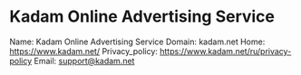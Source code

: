 
# Kadam Online Advertising Service

Name: Kadam Online Advertising Service
Domain: kadam.net
Home: https://www.kadam.net/
Privacy_policy: https://www.kadam.net/ru/privacy-policy
Email: support@kadam.net
